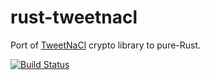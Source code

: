 # rust-tweetnacl

Port of [TweetNaCl](https://tweetnacl.cr.yp.to/) crypto library to pure-Rust.

[![Build Status](https://travis-ci.org/edwincheese/rust-tweetnacl.svg?branch=master)](https://travis-ci.org/edwincheese/rust-tweetnacl)
